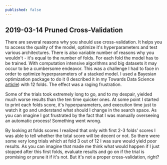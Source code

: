 ```yaml
---
published: false
---
```

## 2019-03-14 Pruned Cross-Validation

There are several reasons why you should use cross-validation. 
It helps you to access the quality of the model, optimize it's hyperparameters and test various architectures.
There is also variable number of reasons why you wouldn't - it's equal to the number of folds. 
For each fold the model has to be trained. With computation intensive algorithms and big datasets
it may occur to be a cumbersome endeavor. This was a challenge I had to face in order to optimize
hyperparameters of a stacked model. I used a Bayesian optimization package to do it (I described it in my
Towards Data Science [article](https://towardsdatascience.com/how-to-make-your-model-awesome-with-optuna-b56d490368af))
with 12 folds. The effect was a raging frustration.

Some of the trials took extremely long to go, and to my despair,
yielded much worse results than the ten time quicker ones. 
At some point I started to print each folds score, it's hyperparameters, 
and execution time just to watch it go and understand what should I change in the search space. 
As you can imagine I got frustrated by the fact that I was manually overseeing an automatic process! 
Something went wrong.

By looking at folds scores I realized that only with first 2-3 folds' scores I was able to tell whether 
the total score will be decent or not. 
So there were some very long trials which at fold 3 out of 12 I was sure would yield poor results. 
As you can imagine that made me think what would happen if I just stopped after this first folds, 
evaluate results and go on if the trial is promising or prune it if it's not.
 But it's not a proper cross-validation, right?
